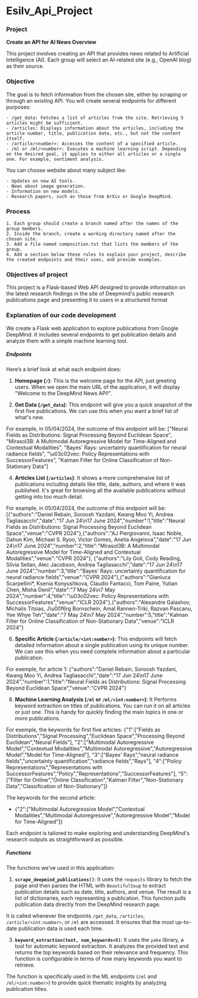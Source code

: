 # Esilv_Api_Project

### Project
**Create an API for AI News Overview**

This project involves creating an API that provides news related to Artificial Intelligence (AI). Each group will select an AI-related site (e.g., OpenAI blog) as their source.

### Objective

The goal is to fetch information from the chosen site, either by scraping or through an existing API. You will create several endpoints for different purposes:

    - /get_data: Fetches a list of articles from the site. Retrieving 5 articles might be sufficient.
    - /articles: Displays information about the articles, including the article number, title, publication date, etc., but not the content itself.
    - /article/<number>: Accesses the content of a specified article.
    - /ml or /ml/<number>: Executes a machine learning script. Depending on the desired goal, it applies to either all articles or a single one. For example, sentiment analysis.

You can choose website about many subject like:

    - Updates on new AI tools.
    - News about image generation.
    - Information on new models.
    - Research papers, such as those from ArXiv or Google DeepMind.

### Process

    1. Each group should create a branch named after the names of the group members.
    2. Inside the branch, create a working directory named after the chosen site.
    3. Add a file named composition.txt that lists the members of the group.
    4. Add a section below these rules to explain your project, describe the created endpoints and their uses, and provide examples.

### Objectives of project

This project is a Flask-based Web API designed to provide information on the latest research findings in the 
site of Deepmind's public research publications page and presenting it to users in a structured format

### Explanation of our code development

We create a Flask web application to explore publications from Google DeepMind. It includes several endpoints to get publication details and analyze them with a simple machine learning tool. 

##### Endpoints
Here’s a brief look at what each endpoint does:

1. **Homepage (`/`)**:
This is the welcome page for the API, just greeting users. When we open the main URL of the application, it will display 
"Welcome to the DeepMind News API!".

2. **Get Data (`/get_data`)**:
This endpoint will give you a quick snapshot of the first five publications. We can use this when you want a brief list of 
what's new.

For example, in 05/04/2024, the outcome of this endpoint will be:
["Neural Fields as Distributions: Signal Processing Beyond Euclidean Space",
"Mirasol3B: A Multimodal Autoregressive Model for Time-Aligned and Contextual Modalities",
"Bayes' Rays: uncertainty quantification for neural radiance fields",
"\u03c02vec: Policy Representations with SuccessorFeatures",
"Kalman Filter for Online Classification of Non-Stationary Data"]

4. **Articles List (`/articles`)**:
It shows a more comprehensive list of publications including details like title, date, authors, and where it was published.
It's great for browsing all the available publications without getting into too much detail.

 For example, in 05/04/2024, the outcome of this endpoint will be:
[{"authors":"Daniel Rebain, Soroosh Yazdani, Kwang Moo Yi, Andrea Tagliasacchi","date":"17 Jun 24\n17 June 2024","number":1,"title":"Neural Fields as Distributions: Signal Processing Beyond Euclidean Space","venue":"CVPR 2024"},{"authors":"AJ Piergiovanni, Isaac Noble, Dahun Kim, Michael S. Ryoo, Victor Gomes, Anelia Angelova","date":"17 Jun 24\n17 June 2024","number":2,"title":"Mirasol3B: A Multimodal Autoregressive Model for Time-Aligned and Contextual Modalities","venue":"CVPR 2024"},
{"authors":"Lily Goli, Cody Reading, Silvia Sellan, Alec Jacobson, Andrea Tagliasacchi","date":"17 Jun 24\n17 June 2024","number":3,"title":"Bayes' Rays: uncertainty quantification for neural radiance fields","venue":"CVPR 2024"},{"authors":"Gianluca Scarpellini*, Ksenia Konyushkova, Claudio Fantacci, Tom Paine, Yutian Chen, Misha Denil","date":"7 May 24\n7 May 2024","number":4,"title":"\u03c02vec: Policy Representations with SuccessorFeatures","venue":"ICLR 2024"},{"authors":"Alexandre Galashov, Michalis Titsias, J\u00f6rg Bornschein, Amal Rannen-Triki, Razvan Pascanu, Yee Whye Teh","date":"7 May 24\n7 May 2024","number":5,"title":"Kalman Filter for Online Classification of Non-Stationary Data","venue":"ICLR 2024"}

6. **Specific Article (`/article/<int:number>`)**:
This endpoints will fetch detailed information about a single publication using its unique number.
We can use this when you need complete information about a particular publication.

For exemple, for article 1:
{"authors":"Daniel Rebain, Soroosh Yazdani, Kwang Moo Yi, Andrea Tagliasacchi","date":"17 Jun 24\n17 June 2024","number":1,"title":"Neural Fields as Distributions: Signal Processing Beyond Euclidean Space","venue":"CVPR 2024"}

8. **Machine Learning Analysis (`/ml` or `/ml/<int:number>`)**:
It Performs keyword extraction on titles of publications. You can run it on all articles or just one. This is handy for quickly finding the main topics in one or more publications.

For exemple, the keywords for first five articles:
{"1":["Fields as Distributions","Signal Processing","Euclidean Space","Processing Beyond Euclidean","Neural Fields"],
"2":["Multimodal Autoregressive Model","Contextual Modalities","Multimodal Autoregressive","Autoregressive Model","Model for Time-Aligned"],
"3":["Bayes' Rays","neural radiance fields","uncertainty quantification","radiance fields","Rays"],
"4":["Policy Representations","Representations with SuccessorFeatures","Policy","Representations","SuccessorFeatures"],
"5":["Filter for Online","Online Classification","Kalman Filter","Non-Stationary Data","Classification of Non-Stationary"]}

The keywords for the second article:
   - {"2":["Multimodal Autoregressive Model","Contextual Modalities","Multimodal Autoregressive","Autoregressive Model","Model for Time-Aligned"]}

Each endpoint is tailored to make exploring and understanding DeepMind's research outputs as straightforward as possible. 

##### Functions
The functions we’ve used in this application:

1. **`scrape_deepmind_publications()`**:
It uses the `requests` library to fetch the page and then parses the HTML with `BeautifulSoup` to extract publication details such as date, title, authors, and venue. The result is a list of dictionaries, each representing a publication. This function pulls publication data directly from the DeepMind research page.

It is called whenever the endpoints `/get_data`, `/articles`, `/article/<int:number>`, or `/ml` are accessed. It ensures that the most up-to-date publication data is used each time.

3. **`keyword_extraction(text, num_keywords=5)`**:
It uses the `yake` library, a tool for automatic keyword extraction. It analyzes the provided text and returns the top keywords based on their relevance and frequency. This function is configurable in terms of how many keywords you want to retrieve.

The function is specifically used in the ML endpoints (`/ml` and `/ml/<int:number>`) to provide quick thematic insights by analyzing publication titles.
